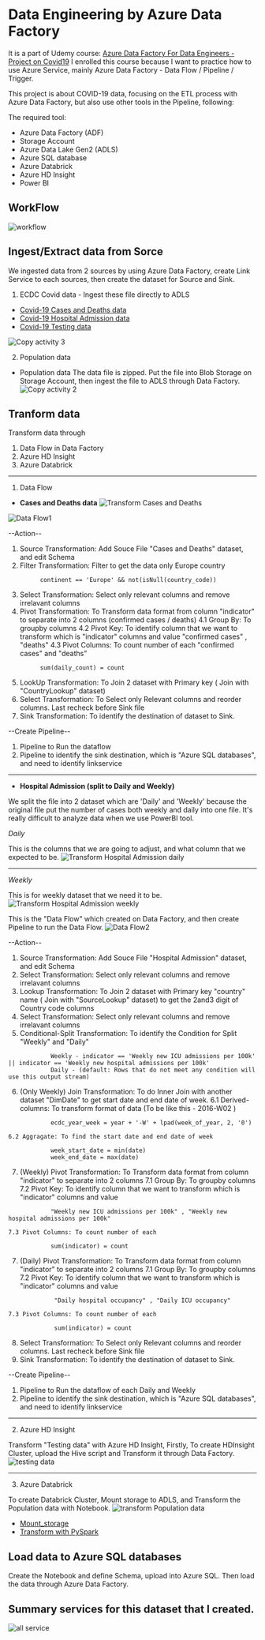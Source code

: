 # Data Engineering by Azure Data Factory
It is a part of Udemy course: [Azure Data Factory For Data Engineers - Project on Covid19](https://www.udemy.com/course/learn-azure-data-factory-from-scratch/)
I enrolled this course because I want to practice how to use Azure Service, mainly Azure Data Factory - Data Flow / Pipeline / Trigger. 

This project is about COVID-19 data, focusing on the ETL process with Azure Data Factory, but also use other tools in the Pipeline, following:  

The required tool: 
- Azure Data Factory (ADF)
- Storage Account 
- Azure Data Lake Gen2 (ADLS)
- Azure SQL database 
- Azure Databrick 
- Azure HD Insight
- Power BI


## WorkFlow
![workflow](https://user-images.githubusercontent.com/63108802/189586397-e0ab64c0-c0f0-456b-80d9-a53f02a78587.PNG)


## Ingest/Extract data from Sorce

We ingested data from 2 sources by using Azure Data Factory, create Link Service to each sources, then create the dataset for Source and Sink. 

1. ECDC Covid data - Ingest these file directly to ADLS
 - [Covid-19 Cases and Deaths data](https://github.com/cloudboxacademy/covid19/raw/main/ecdc_data/cases_deaths.csv)
 - [Covid-19 Hospital Admission data](https://github.com/cloudboxacademy/covid19/raw/main/ecdc_data/hospital_admissions.csv)
 - [Covid-19 Testing data](https://github.com/cloudboxacademy/covid19/raw/main/ecdc_data/testing.csv)
 
 ![Copy activity 3](https://user-images.githubusercontent.com/63108802/189801820-28f39bac-41cd-48c7-a59a-42fe4ff3750b.PNG)


2. Population data
  - Population data 
  The data file is zipped. Put the file into Blob Storage on Storage Account, then ingest the file to ADLS through Data Factory. 
![Copy activity 2](https://user-images.githubusercontent.com/63108802/189594590-77d1ffc3-229a-41d7-9aeb-a3c505d78c23.PNG)



## Tranform data
Transform data through 
1. Data Flow in Data Factory
2. Azure HD Insight
3. Azure Databrick 

---

1. Data Flow 

- <B>Cases and Deaths data</B>
![Transform Cases and Deaths](https://user-images.githubusercontent.com/63108802/189596367-dd1403c6-0043-45ba-93cc-b83f55220c83.PNG)

![Data Flow1](https://user-images.githubusercontent.com/63108802/189597861-9205aee2-003d-43d2-b62f-44d6f45dd3e6.PNG)

--Action-- 
1. Source Transformation: Add Souce File "Cases and Deaths" dataset, and edit Schema 
2. Filter Transformation: Filter to get the data only Europe country 
````
         continent == 'Europe' && not(isNull(country_code))
````      
3. Select Transformation: Select only relevant columns and remove irrelavant columns
4. Pivot Transformation: To Transform data format from column "indicator" to separate into 2 columns (confirmed cases / deaths)
    4.1 Group By: To groupby columns
    4.2 Pivot Key: To identify column that we want to transform which is "indicator" columns and value "confirmed cases" , "deaths"
    4.3 Pivot Columns: To count number of each "confirmed cases" and "deaths" 
````    
         sum(daily_count) = count 
````         
5. LookUp Transformation: To Join 2 dataset with Primary key ( Join with "CountryLookup" dataset)
6. Select Transformation: To Select only Relevant columns and reorder columns. Last recheck before Sink file
7. Sink Transformation: To identify the destination of dataset to Sink. 

--Create Pipeline--
1. Pipeline to Run the dataflow
2. Pipeline to identify the sink destination, which is "Azure SQL databases", and need to identify linkservice

---

- <B>Hospital Admission (split to Daily and Weekly)</B>

We split the file into 2 dataset which are 'Daily' and 'Weekly' because the original file put the number of cases both weekly and daily into one file. It's really difficult to analyze data when we use PowerBI tool. 

<I>Daily</I>

This is the columns that we are going to adjust, and what column that we expected to be. 
![Transform Hospital Admission daily](https://user-images.githubusercontent.com/63108802/189596624-cdf5a77b-e7a0-4be4-ac01-c9fde8d446af.PNG)

----

<I>Weekly</I>

This is for weekly dataset that we need it to be. 
![Transform Hospital Admission weekly](https://user-images.githubusercontent.com/63108802/189596652-dd358aa0-e3da-4cfa-a0e5-b6e42e5d4691.PNG)

This is the "Data Flow" which created on Data Factory, and then create Pipeline to run the Data Flow. 
![Data Flow2](https://user-images.githubusercontent.com/63108802/189597891-6e829bb3-8295-4bb8-8100-c62c0b1ee998.PNG)


--Action-- 
1. Source Transformation: Add Souce File "Hospital Admission" dataset, and edit Schema 
2. Select Transformation: Select only relevant columns and remove irrelavant columns
3. Lookup Transformation: To Join 2 dataset with Primary key "country" name ( Join with "SourceLookup" dataset) to get the 2and3 digit of Country code columns
4. Select Transformation: Select only relevant columns and remove irrelavant columns
5. Conditional-Split Transformation: To identify the Condition for Split "Weekly" and "Daily" 
````
            Weekly - indicator == 'Weekly new ICU admissions per 100k' || indicator == 'Weekly new hospital admissions per 100k'
            Daily - (default: Rows that do not meet any condition will use this output stream) 
````            
6. (Only Weekly) Join Transformation: To do Inner Join with another dataset "DimDate" to get start date and end date of week. 
    6.1 Derived-columns: To transform format of data (To be like this -  2016-W02  )
````    
            ecdc_year_week = year + '-W' + lpad(week_of_year, 2, '0')   
````
    6.2 Aggragate: To find the start date and end date of week 
````    
            week_start_date = min(date)            
            week_end_date = max(date)
````            
7. (Weekly) Pivot Transformation: To Transform data format from column "indicator" to separate into 2 columns 
    7.1 Group By: To groupby columns
    7.2 Pivot Key: To identify column that we want to transform which is "indicator" columns and value 
````    
            "Weekly new ICU admissions per 100k" , "Weekly new hospital admissions per 100k"
````        
    7.3 Pivot Columns: To count number of each
````    
            sum(indicator) = count 
````         
7. (Daily) Pivot Transformation: To Transform data format from column "indicator" to separate into 2 columns 
    7.1 Group By: To groupby columns
    7.2 Pivot Key: To identify column that we want to transform which is "indicator" columns and value 
````    
             "Daily hospital occupancy" , "Daily ICU occupancy"
````        
    7.3 Pivot Columns: To count number of each
````
             sum(indicator) = count 
````
8. Select Transformation: To Select only Relevant columns and reorder columns. Last recheck before Sink file
7. Sink Transformation: To identify the destination of dataset to Sink. 

--Create Pipeline--
1. Pipeline to Run the dataflow of each Daily and Weekly
2. Pipeline to identify the sink destination, which is "Azure SQL databases", and need to identify linkservice

---
2. Azure HD Insight

Transform "Testing data" with Azure HD Insight, Firstly, To create HDInsight Cluster, upload the Hive script and Transform it through Data Factory. 
![testing data](https://user-images.githubusercontent.com/63108802/189602900-5e1e4f5b-78f2-4a42-9e13-65b9b5621e6f.PNG)


----
3. Azure Databrick 

To create Databrick Cluster, Mount storage to ADLS, and Transform the Population data with Notebook. 
![transform Population data](https://user-images.githubusercontent.com/63108802/189602941-acda3cca-3357-437f-83a6-9b4d3f297444.PNG)

- [Mount_storage](https://github.com/BestChanyanart/Covid-19-ETL--AzureDataFactory/raw/main/databrick_notebook/mount_storage.py)
- [Transform with PySpark](https://github.com/BestChanyanart/Covid-19-ETL--AzureDataFactory/raw/main/databrick_notebook/transform_population_data.py)

## Load data to Azure SQL databases 

Create the Notebook and define Schema, upload into Azure SQL. Then load the data through Azure Data Factory.

## Summary services for this dataset that I created.

![all service](https://user-images.githubusercontent.com/63108802/189931516-a3d858e8-ce07-4409-846c-9f6c2016c0d8.jpg)




